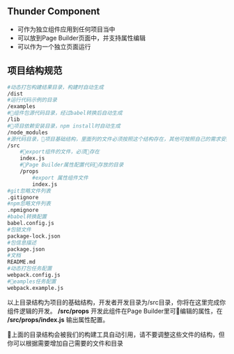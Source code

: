 ## Thunder Component

* 可作为独立组件应用到任何项目当中
* 可以放到Page Builder页面中，并支持属性编辑
* 可以作为一个独立页面运行


## 项目结构规范

```sh
#动态打包构建结果目录，构建时自动生成
/dist
#运行代码示例的目录
/examples  
#组件包源代码目录，经过babel转换后自动生成
/lib
#项目依赖安装目录，npm install时自动生成
/node_modules
#源代码目录，项目基础结构，里面列的文件必须按照这个结构存在，其他可按照自己的需求安排。
/src
    #export组件的文件，必须存在
    index.js
    #Page Builder属性配置代码存放的目录
    /props
        #export 属性组件文件
        index.js
#git忽略文件列表
.gitignore
#npm忽略文件列表
.npmignore
#babel转换配置
babel.config.js
#包锁文件
package-lock.json
#包信息描述
package.json
#文档
README.md
#动态打包任务配置
webpack.config.js
#eamples任务配置
webpack.example.js
```

以上目录结构为项目的基础结构，开发者开发目录为/src目录，你将在这里完成你组件逻辑的开发。
**/src/props** 开发此组件在Page Builder里可编辑的属性，在 **/src/props/index.js** 输出属性配置。

上面的目录结构会被我们的构建工具自动引用，请不要调整这些文件的结构，但你可以根据需要增加自己需要的文件和目录